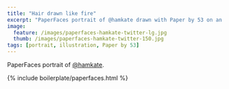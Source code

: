 ```yaml
---
title: "Hair drawn like fire"
excerpt: "PaperFaces portrait of @hamkate drawn with Paper by 53 on an iPad."
image: 
  feature: /images/paperfaces-hamkate-twitter-lg.jpg
  thumb: /images/paperfaces-hamkate-twitter-150.jpg
tags: [portrait, illustration, Paper by 53]
---
```


PaperFaces portrait of [@hamkate](http://twitter.com/hamkate).

{% include boilerplate/paperfaces.html %}